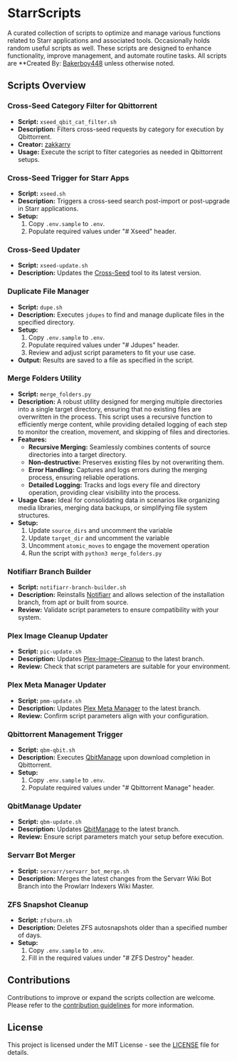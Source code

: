# StarrScripts

A curated collection of scripts to optimize and manage various functions related to Starr applications and associated tools.
Occasionally holds random useful scripts as well.
These scripts are designed to enhance functionality, improve management, and automate routine tasks.
All scripts are **Created By: [Bakerboy448](https://github.com/bakerboy448/) unless otherwise noted.

## Scripts Overview

### Cross-Seed Category Filter for Qbittorrent

- **Script:** `xseed_qbit_cat_filter.sh`
- **Description:** Filters cross-seed requests by category for execution by Qbittorrent.
- **Creator:** [zakkarry](https://github.com/zakkarry)
- **Usage:** Execute the script to filter categories as needed in Qbittorrent setups.

### Cross-Seed Trigger for Starr Apps

- **Script:** `xseed.sh`
- **Description:** Triggers a cross-seed search post-import or post-upgrade in Starr applications.
- **Setup:**
  1. Copy `.env.sample` to `.env`.
  2. Populate required values under "# Xseed" header.

### Cross-Seed Updater

- **Script:** `xseed-update.sh`
- **Description:** Updates the [Cross-Seed](https://github.com/cross-seed/cross-seed) tool to its latest version.

### Duplicate File Manager

- **Script:** `dupe.sh`
- **Description:** Executes `jdupes` to find and manage duplicate files in the specified directory.
- **Setup:**
  1. Copy `.env.sample` to `.env`.
  2. Populate required values under "# Jdupes" header.
  3. Review and adjust script parameters to fit your use case.
- **Output:** Results are saved to a file as specified in the script.

### Merge Folders Utility

- **Script:** `merge_folders.py`
- **Description:** A robust utility designed for merging multiple directories into a single target directory, ensuring that no existing files are overwritten in the process. This script uses a recursive function to efficiently merge content, while providing detailed logging of each step to monitor the creation, movement, and skipping of files and directories.
- **Features:**
  - **Recursive Merging:** Seamlessly combines contents of source directories into a target directory.
  - **Non-destructive:** Preserves existing files by not overwriting them.
  - **Error Handling:** Captures and logs errors during the merging process, ensuring reliable operations.
  - **Detailed Logging:** Tracks and logs every file and directory operation, providing clear visibility into the process.
- **Usage Case:** Ideal for consolidating data in scenarios like organizing media libraries, merging data backups, or simplifying file system structures.
- **Setup:**
  1. Update `source_dirs` and uncomment the variable
  2. Update `target_dir` and uncomment the variable
  3. Uncomment `atomic_moves` to engage the movement operation
  4. Run the script with `python3 merge_folders.py`

### Notifiarr Branch Builder

- **Script:** `notifiarr-branch-builder.sh`
- **Description:** Reinstalls [Notifiarr](https://github.com/Notifiarr/notifiarr) and allows selection of the installation branch, from apt or built from source.
- **Review:** Validate script parameters to ensure compatibility with your system.

### Plex Image Cleanup Updater

- **Script:** `pic-update.sh`
- **Description:** Updates [Plex-Image-Cleanup](https://github.com/meisnate12/Plex-Image-Cleanup) to the latest branch.
- **Review:** Check that script parameters are suitable for your environment.

### Plex Meta Manager Updater

- **Script:** `pmm-update.sh`
- **Description:** Updates [Plex Meta Manager](https://github.com/meisnate12/Plex-Meta-Manager) to the latest branch.
- **Review:** Confirm script parameters align with your configuration.

### Qbittorrent Management Trigger

- **Script:** `qbm-qbit.sh`
- **Description:** Executes [QbitManage](https://github.com/StuffAnThings/qbit_manage) upon download completion in Qbittorrent.
- **Setup:**
  1. Copy `.env.sample` to `.env`.
  2. Populate required values under "# Qbittorrent Manage" header.

### QbitManage Updater

- **Script:** `qbm-update.sh`
- **Description:** Updates [QbitManage](https://github.com/StuffAnThings/qbit_manage) to the latest branch.
- **Review:** Ensure script parameters match your setup before execution.

### Servarr Bot Merger

- **Script:** `servarr/servarr_bot_merge.sh`
- **Description:** Merges the latest changes from the Servarr Wiki Bot Branch into the Prowlarr Indexers Wiki Master.

### ZFS Snapshot Cleanup

- **Script:** `zfsburn.sh`
- **Description:** Deletes ZFS autosnapshots older than a specified number of days.
- **Setup:**
  1. Copy `.env.sample` to `.env`.
  2. Fill in the required values under "# ZFS Destroy" header.

## Contributions

Contributions to improve or expand the scripts collection are welcome. Please refer to the [contribution guidelines](https://github.com/bakerboy448/StarrScripts/blob/main/CONTRIBUTING.md) for more information.

## License

This project is licensed under the MIT License - see the [LICENSE](https://github.com/bakerboy448/StarrScripts/blob/main/LICENSE) file for details.
